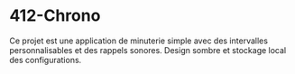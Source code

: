 # 412-Chrono
Ce projet est une application de minuterie simple avec des intervalles personnalisables et des rappels sonores. Design sombre et stockage local des configurations.
